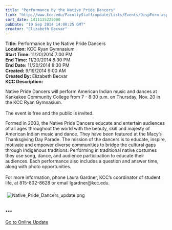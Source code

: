 ```yaml
---
title: "Performance by the Native Pride Dancers"
link: "http://www.kcc.edu/FacultyStaff/update/Lists/Events/DispForm.aspx?ID=611"
sort_date: 1411135225000
pubDate: "19 Sep 2014 14:00:25 GMT"
creator: "Elizabeth Becvar"
---
```


<div><b>Title:</b> Performance by the Native Pride Dancers</div>
<div><b>Location:</b> KCC Ryan Gymnasium</div>
<div><b>Start Time:</b> 11/20/2014 7:00 PM</div>
<div><b>End Time:</b> 11/20/2014 8:30 PM</div>
<div><b>End Date:</b> 11/20/2014 8:30 PM</div>
<div><b>Created:</b> 9/19/2014 9:00 AM</div>
<div><b>Created By:</b> Elizabeth Becvar</div>
<div><b>KCC Description:</b> <div class="ExternalClass620DF3FE9DB24D2883900D35FD0BA8B0"><p>​Native Pride Dancers will perform American Indian music and dances at Kankakee Community College from 7 - 8:30 p.m. on Thursday, Nov. 20 in the KCC Ryan Gymnasium. <br /><br />The event is free and the public is invited. </p>
<p>Formed in 2003, the Native Pride Dancers educate and entertain audiences of all ages throughout the world with the beauty, skill and majesty of American Indian music and dance. They have been featured at the Macy’s Thanksgiving Day Parade. The mission of the dancers is to educate, inspire, motivate and empower diverse communities to bridge the cultural gaps through Indigenous traditions. Performing in traditional native costumes they use song, dance, and audience participation to educate their audiences. Each performance also includes a question and answer time, along with photo opportunities.<br /><br />For more information, phone Laura Gardner, KCC’s coordinator of student life, at 815-802-8628 or email lgardner@kcc.edu.<br /><br /><img alt="Native_Pride_Dancers_update.png" src="/FacultyStaff/update/Documents/Native_Pride_Dancers_update.png" style="margin:5px" /><br /><br /></p>
<p>***</p>
<p><a href="/FacultyStaff/update/Pages/dailyupdate.aspx">Go to Online Update</a></p></div>
</div>

